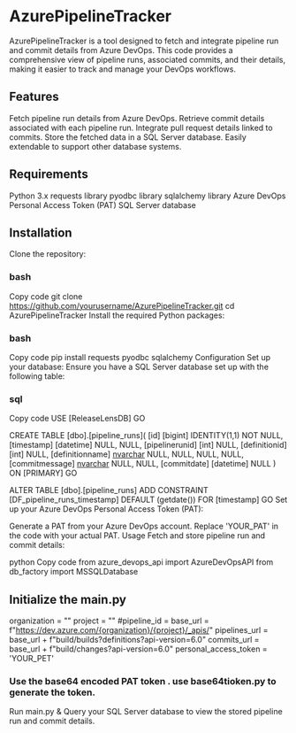 # AzurePipelineTracker
AzurePipelineTracker is a tool designed to fetch and integrate pipeline run and commit details from Azure DevOps. This code provides a comprehensive view of pipeline runs, associated commits, and their details, making it easier to track and manage your DevOps workflows.

## Features
Fetch pipeline run details from Azure DevOps.
Retrieve commit details associated with each pipeline run.
Integrate pull request details linked to commits.
Store the fetched data in a SQL Server database.
Easily extendable to support other database systems.
## Requirements
Python 3.x
requests library
pyodbc library
sqlalchemy library
Azure DevOps Personal Access Token (PAT)
SQL Server database
## Installation
Clone the repository:

### bash
Copy code
git clone https://github.com/yourusername/AzurePipelineTracker.git
cd AzurePipelineTracker
Install the required Python packages:

### bash
Copy code
pip install requests pyodbc sqlalchemy
Configuration
Set up your database:
Ensure you have a SQL Server database set up with the following table:

### sql
Copy code
USE [ReleaseLensDB]
GO

CREATE TABLE [dbo].[pipeline_runs](
    [id] [bigint] IDENTITY(1,1) NOT NULL,
    [timestamp] [datetime] NULL,
      NULL,
    [pipelinerunid] [int] NULL,
    [definitionid] [int] NULL,
    [definitionname] [nvarchar](200) NULL,
      NULL,
      NULL,
      NULL,
    [commitmessage] [nvarchar](500) NULL,
      NULL,
    [commitdate] [datetime] NULL
) ON [PRIMARY]
GO

ALTER TABLE [dbo].[pipeline_runs] ADD  CONSTRAINT [DF_pipeline_runs_timestamp]  DEFAULT (getdate()) FOR [timestamp]
GO
Set up your Azure DevOps Personal Access Token (PAT):

Generate a PAT from your Azure DevOps account.
Replace 'YOUR_PAT' in the code with your actual PAT.
Usage
Fetch and store pipeline run and commit details:

python
Copy code
from azure_devops_api import AzureDevOpsAPI
from db_factory import MSSQLDatabase

## Initialize the main.py

organization = ""
project = ""
#pipeline_id =
base_url = f"https://dev.azure.com/{organization}/{project}/_apis/"
pipelines_url = base_url + f"build/builds?definitions?api-version=6.0"
commits_url = base_url + f"build/changes?api-version=6.0"
personal_access_token = 'YOUR_PET'
### Use the base64 encoded PAT token . use base64tioken.py to generate the token. 

Run main.py & Query your SQL Server database to view the stored pipeline run and commit details.
